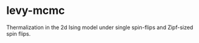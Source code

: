 # levy-mcmc

Thermalization in the 2d Ising model under single spin-flips and Zipf-sized spin flips. 